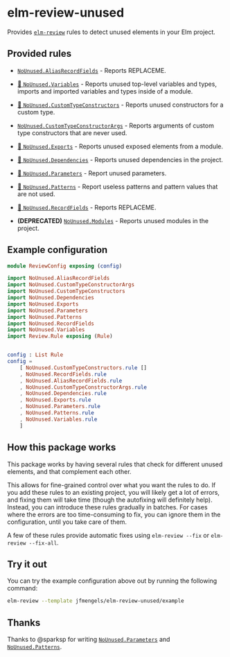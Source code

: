 # elm-review-unused

Provides [`elm-review`](https://package.elm-lang.org/packages/jfmengels/elm-review/latest/) rules to detect unused elements in your Elm project.

## Provided rules

- [`NoUnused.AliasRecordFields`](https://package.elm-lang.org/packages/jfmengels/elm-review-unused/1.1.29/NoUnused-AliasRecordFields) - Reports REPLACEME.
- [🔧 `NoUnused.Variables`](https://package.elm-lang.org/packages/jfmengels/elm-review-unused/1.1.29/NoUnused-Variables/ "Provides automatic fixes") - Reports unused top-level variables and types, imports and imported variables and types inside of a module.
- [🔧 `NoUnused.CustomTypeConstructors`](https://package.elm-lang.org/packages/jfmengels/elm-review-unused/1.1.29/NoUnused-CustomTypeConstructors/ "Provides automatic fixes") - Reports unused constructors for a custom type.
- [`NoUnused.CustomTypeConstructorArgs`](https://package.elm-lang.org/packages/jfmengels/elm-review-unused/1.1.29/NoUnused-CustomTypeConstructorArgs/ "Provides automatic fixes") - Reports arguments of custom type constructors that are never used.
- [🔧 `NoUnused.Exports`](https://package.elm-lang.org/packages/jfmengels/elm-review-unused/1.1.29/NoUnused-Exports/ "Provides automatic fixes") - Reports unused exposed elements from a module.
- [🔧 `NoUnused.Dependencies`](https://package.elm-lang.org/packages/jfmengels/elm-review-unused/1.1.29/NoUnused-Dependencies/ "Provides automatic fixes") - Reports unused dependencies in the project.
- [🔧 `NoUnused.Parameters`](https://package.elm-lang.org/packages/jfmengels/elm-review-unused/1.1.29/NoUnused-Parameters/ "Provides automatic fixes") - Report unused parameters.
- [🔧 `NoUnused.Patterns`](https://package.elm-lang.org/packages/jfmengels/elm-review-unused/1.1.29/NoUnused-Patterns/ "Provides automatic fixes") - Report useless patterns and pattern values that are not used.
- [🔧 `NoUnused.RecordFields`](https://package.elm-lang.org/packages/jfmengels/elm-review-unused/1.1.29/NoUnused-RecordFields) - Reports REPLACEME.

- **(DEPRECATED)** [`NoUnused.Modules`](https://package.elm-lang.org/packages/jfmengels/elm-review-unused/1.1.29/NoUnused-Modules/ "Provides automatic fixes") - Reports unused modules in the project.

## Example configuration

```elm
module ReviewConfig exposing (config)

import NoUnused.AliasRecordFields
import NoUnused.CustomTypeConstructorArgs
import NoUnused.CustomTypeConstructors
import NoUnused.Dependencies
import NoUnused.Exports
import NoUnused.Parameters
import NoUnused.Patterns
import NoUnused.RecordFields
import NoUnused.Variables
import Review.Rule exposing (Rule)


config : List Rule
config =
    [ NoUnused.CustomTypeConstructors.rule []
    , NoUnused.RecordFields.rule
    , NoUnused.AliasRecordFields.rule
    , NoUnused.CustomTypeConstructorArgs.rule
    , NoUnused.Dependencies.rule
    , NoUnused.Exports.rule
    , NoUnused.Parameters.rule
    , NoUnused.Patterns.rule
    , NoUnused.Variables.rule
    ]
```


## How this package works

This package works by having several rules that check for different unused elements, and that complement each other.

This allows for fine-grained control over what you want the rules to do. If you add these rules to an existing project, you will likely get a lot of errors, and fixing them will take time (though the autofixing will definitely help). Instead, you can introduce these rules gradually in batches. For cases where the errors are too time-consuming to fix, you can ignore them in the configuration, until you take care of them.

A few of these rules provide automatic fixes using `elm-review --fix` or `elm-review --fix-all`.


## Try it out

You can try the example configuration above out by running the following command:

```bash
elm-review --template jfmengels/elm-review-unused/example
```


## Thanks

Thanks to @sparksp for writing [`NoUnused.Parameters`](https://package.elm-lang.org/packages/jfmengels/elm-review-unused/1.1.29/NoUnused-Parameters/)
and [`NoUnused.Patterns`](https://package.elm-lang.org/packages/jfmengels/elm-review-unused/1.1.29/NoUnused-Patterns/).
